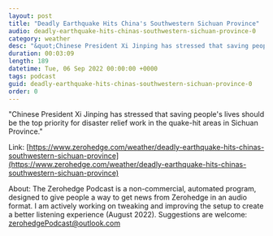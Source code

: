 ```yaml
---
layout: post
title: "Deadly Earthquake Hits China's Southwestern Sichuan Province"
audio: deadly-earthquake-hits-chinas-southwestern-sichuan-province-0
category: weather
desc: "&quot;Chinese President Xi Jinping has stressed that saving people's lives should be the top priority for disaster relief work in the quake-hit areas in Sichuan Province.&quot;"
duration: 00:03:09
length: 189
datetime: Tue, 06 Sep 2022 00:00:00 +0000
tags: podcast
guid: deadly-earthquake-hits-chinas-southwestern-sichuan-province-0
order: 0
---
```

&quot;Chinese President Xi Jinping has stressed that saving people's lives should be the top priority for disaster relief work in the quake-hit areas in Sichuan Province.&quot;

Link: [https://www.zerohedge.com/weather/deadly-earthquake-hits-chinas-southwestern-sichuan-province](https://www.zerohedge.com/weather/deadly-earthquake-hits-chinas-southwestern-sichuan-province)

About: The Zerohedge Podcast is a non-commercial, automated program, designed to give people a way to get news from Zerohedge in an audio format.  I am actively working on tweaking and improving the setup to create a better listening experience (August 2022).  Suggestions are welcome: [zerohedgePodcast@outlook.com](mailto:zerohedgePodcast@outlook.com)